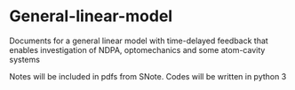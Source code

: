 # General-linear-model
Documents for a general linear model with time-delayed feedback that enables investigation of NDPA, optomechanics and some atom-cavity systems

Notes will be included in pdfs from SNote.
Codes will be written in python 3
